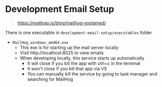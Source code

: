 # Development Email Setup

> https://mailtrap.io/blog/mailhog-explained/


There is one executable in `development-email-setup/executables` folder

- `MailHog_windows_amd64.exe`
	- This exe is for starting up the mail server locally
	- Visit http://localhost:8025 to view emails
	- When developing locally, this service starts up automatically
		- It will close if you kill the app with ctrl+c in the terminal
		- It won't close if you kill that app via VS
		- You can manually kill the service by going to task manager and searching for MailHog
